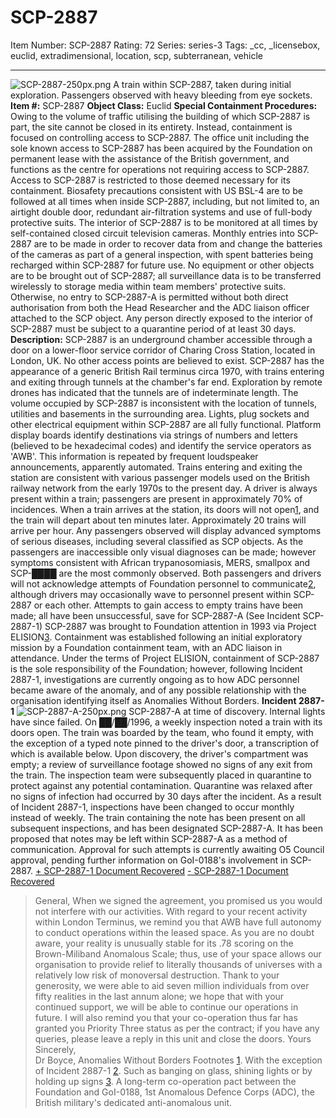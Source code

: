# SCP-2887
Item Number: SCP-2887
Rating: 72
Series: series-3
Tags: _cc, _licensebox, euclid, extradimensional, location, scp, subterranean, vehicle

---

![SCP-2887-250px.png](https://scp-wiki.wdfiles.com/local--files/scp-2887/SCP-2887-250px.png)
A train within SCP-2887, taken during initial exploration. Passengers observed with heavy bleeding from eye sockets.
**Item #:** SCP-2887
**Object Class:** Euclid
**Special Containment Procedures:** Owing to the volume of traffic utilising the building of which SCP-2887 is part, the site cannot be closed in its entirety. Instead, containment is focused on controlling access to SCP-2887. The office unit including the sole known access to SCP-2887 has been acquired by the Foundation on permanent lease with the assistance of the British government, and functions as the centre for operations not requiring access to SCP-2887. Access to SCP-2887 is restricted to those deemed necessary for its containment.
Biosafety precautions consistent with US BSL-4 are to be followed at all times when inside SCP-2887, including, but not limited to, an airtight double door, redundant air-filtration systems and use of full-body protective suits. The interior of SCP-2887 is to be monitored at all times by self-contained closed circuit television cameras. Monthly entries into SCP-2887 are to be made in order to recover data from and change the batteries of the cameras as part of a general inspection, with spent batteries being recharged within SCP-2887 for future use. No equipment or other objects are to be brought out of SCP-2887; all surveillance data is to be transferred wirelessly to storage media within team members' protective suits. Otherwise, no entry to SCP-2887-A is permitted without both direct authorisation from both the Head Researcher and the ADC liaison officer attached to the SCP object. Any person directly exposed to the interior of SCP-2887 must be subject to a quarantine period of at least 30 days.
**Description:** SCP-2887 is an underground chamber accessible through a door on a lower-floor service corridor of Charing Cross Station, located in London, UK. No other access points are believed to exist. SCP-2887 has the appearance of a generic British Rail terminus circa 1970, with trains entering and exiting through tunnels at the chamber's far end. Exploration by remote drones has indicated that the tunnels are of indeterminate length. The volume occupied by SCP-2887 is inconsistent with the location of tunnels, utilities and basements in the surrounding area. Lights, plug sockets and other electrical equipment within SCP-2887 are all fully functional. Platform display boards identify destinations via strings of numbers and letters (believed to be hexadecimal codes) and identify the service operators as 'AWB'. This information is repeated by frequent loudspeaker announcements, apparently automated.
Trains entering and exiting the station are consistent with various passenger models used on the British railway network from the early 1970s to the present day. A driver is always present within a train; passengers are present in approximately 70% of incidences. When a train arrives at the station, its doors will not open[1](javascript:;), and the train will depart about ten minutes later. Approximately 20 trains will arrive per hour. Any passengers observed will display advanced symptoms of serious diseases, including several classified as SCP objects. As the passengers are inaccessible only visual diagnoses can be made; however symptoms consistent with African trypanosomiasis, MERS, smallpox and SCP-████ are the most commonly observed. Both passengers and drivers will not acknowledge attempts of Foundation personnel to communicate[2](javascript:;), although drivers may occasionally wave to personnel present within SCP-2887 or each other. Attempts to gain access to empty trains have been made; all have been unsuccessful, save for SCP-2887-A (See Incident SCP-2887-1)
SCP-2887 was brought to Foundation attention in 1993 via Project ELISION[3](javascript:;). Containment was established following an initial exploratory mission by a Foundation containment team, with an ADC liaison in attendance. Under the terms of Project ELISION, containment of SCP-2887 is the sole responsibility of the Foundation; however, following Incident 2887-1, investigations are currently ongoing as to how ADC personnel became aware of the anomaly, and of any possible relationship with the organisation identifying itself as Anomalies Without Borders.
**Incident 2887-1**
![SCP-2887-A-250px.png](https://scp-wiki.wdfiles.com/local--files/scp-2887/SCP-2887-A-250px.png)
SCP-2887-A at time of discovery. Internal lights have since failed.
On ██/██/1996, a weekly inspection noted a train with its doors open. The train was boarded by the team, who found it empty, with the exception of a typed note pinned to the driver's door, a transcription of which is available below. Upon discovery, the driver's compartment was empty; a review of surveillance footage showed no signs of any exit from the train. The inspection team were subsequently placed in quarantine to protect against any potential contamination. Quarantine was relaxed after no signs of infection had occurred by 30 days after the incident. As a result of Incident 2887-1, inspections have been changed to occur monthly instead of weekly.
The train containing the note has been present on all subsequent inspections, and has been designated SCP-2887-A. It has been proposed that notes may be left within SCP-2887-A as a method of communication. Approval for such attempts is currently awaiting O5 Council approval, pending further information on GoI-0188's involvement in SCP-2887.
[\+ SCP-2887-1 Document Recovered](javascript:;)
[\- SCP-2887-1 Document Recovered](javascript:;)
> General,
> When we signed the agreement, you promised us you would not interfere with our activities. With regard to your recent activity within London Terminus, we remind you that AWB have full autonomy to conduct operations within the leased space. As you are no doubt aware, your reality is unusually stable for its .78 scoring on the Brown-Miliband Anomalous Scale; thus, use of your space allows our organisation to provide relief to literally thousands of universes with a relatively low risk of monoversal destruction. Thank to your generosity, we were able to aid seven million individuals from over fifty realities in the last annum alone; we hope that with your continued support, we will be able to continue our operations in future. I will also remind you that your co-operation thus far has granted you Priority Three status as per the contract; if you have any queries, please leave a reply in this unit and close the doors.
> Yours Sincerely,  
>  Dr Boyce, Anomalies Without Borders
Footnotes
[1](javascript:;). With the exception of Incident 2887-1
[2](javascript:;). Such as banging on glass, shining lights or by holding up signs
[3](javascript:;). A long-term co-operation pact between the Foundation and GoI-0188, 1st Anomalous Defence Corps (ADC), the British military's dedicated anti-anomalous unit.